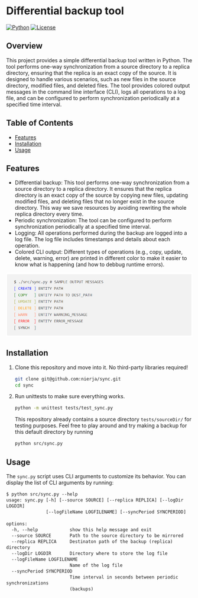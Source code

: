 # Differential backup tool

[![Python](https://img.shields.io/badge/python-3.10%2B-blue.svg)](https://www.python.org/downloads/release)
[![License](https://img.shields.io/badge/license-MIT-green.svg)](https://github.com/nierja/sync/blob/master/LICENSE)

## Overview

This project provides a simple differential backup tool written in Python. The tool performs one-way synchronization from a source directory to a replica directory, ensuring that the replica is an exact copy of the source. It is designed to handle various scenarios, such as new files in the source directory, modified files, and deleted files. The tool provides colored output messages in the command line interface (CLI), logs all operations to a log file, and can be configured to perform synchronization periodically at a specified time interval.

## Table of Contents

- [Features](#features)
- [Installation](#installation)
- [Usage](#usage)

## Features

- Differential backup: This tool performs one-way synchronization from a source directory to a replica directory. It ensures that the replica directory is an exact copy of the source by copying new files, updating modified files, and deleting files that no longer exist in the source directory. This way we save resources by avoiding rewriting the whole replica directory every time.
- Periodic synchronization: The tool can be configured to perform synchronization periodically at a specified time interval.
- Logging: All operations performed during the backup are logged into a log file. The log file includes timestamps and details about each operation.
- Colored CLI output: Different types of operations (e.g., copy, update, delete, warning, error) are printed in different color to make it easier to know what is happening (and how to debbug runtime errors).

<img src="./tests/sourceDir/screenshot2.png" alt="Sample colored output" width="600px"/>

<!---
 <pre>
 <code>$ ./src/sync.py # SAMPLE OUTPUT MESSAGES
 <span style="color:blue">[ CREATE ]</span> ENTITY PATH
 <span style="color:green">[ COPY   ]</span> ENTITY PATH TO DEST_PATH
 <span style="color:#aeb32e">[ UPDATE ]</span> ENTITY PATH
 <span style="color:orange">[ DELETE ]</span> ENTITY PATH 
 <span style="color:#ff834e">[ WARN   ]</span> ENTITY WARNING_MESSAGE
 <span style="color:red">[ ERROR  ]</span> ENTITY ERROR_MESSAGE
 [ SYNCH  ]</code>
 </pre>
-->


## Installation

1. Clone this repository and move into it. No third-party libraries required!

   ```bash
   git clone git@github.com:nierja/sync.git
   cd sync
   ```

2. Run unittests to make sure everything works.

   ```bash
   python -m unittest tests/test_sync.py
   ```

    This repository already contains a source directory `tests/sourceDir/` for testing purposes. Feel free to play around and try making a backup for this default directory by running

   ```bash
   python src/sync.py
   ```

## Usage

The `sync.py` script uses CLI arguments to customize its behavior. You can display the list of CLI arguments by running:

```shell
$ python src/sync.py --help
usage: sync.py [-h] [--source SOURCE] [--replica REPLICA] [--logDir LOGDIR]
               [--logFileName LOGFILENAME] [--syncPeriod SYNCPERIOD]

options:
  -h, --help            show this help message and exit
  --source SOURCE       Path to the source directory to be mirrored
  --replica REPLICA     Destinaton path of the backup (replica) directory
  --logDir LOGDIR       Directory where to store the log file
  --logFileName LOGFILENAME
                        Name of the log file
  --syncPeriod SYNCPERIOD
                        Time interval in seconds between periodic synchronizations
                        (backups)
```